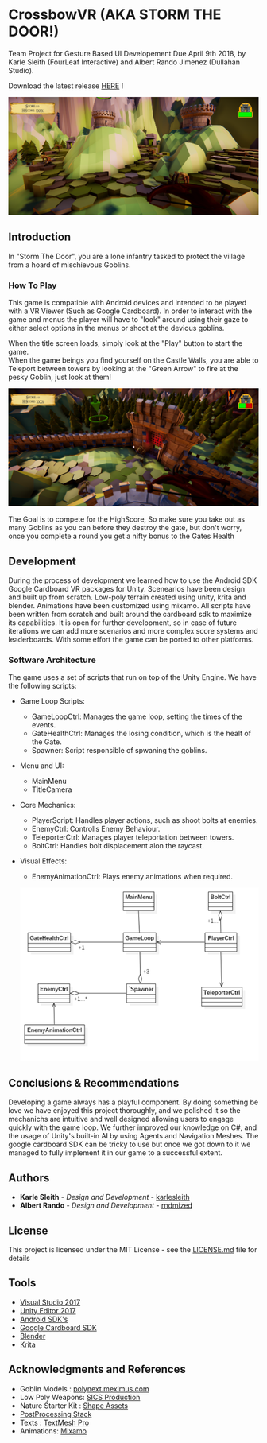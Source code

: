 # CrossbowVR (AKA STORM THE DOOR!)
Team Project for Gesture Based UI Developement Due April 9th 2018,  by Karle Sleith (FourLeaf Interactive) and Albert Rando Jimenez (Dullahan Studio).

Download the latest release [HERE](https://github.com/karlesleith/CrossbowVR/blob/master/releases/CrossbowVR%201.0.0.apk) !

![Screenshot](https://github.com/karlesleith/CrossbowVR/blob/master/ReadMeImages/ScreenShot1.PNG)

## Introduction 
In "Storm The Door", you are a lone infantry tasked to protect the village from a hoard of mischievous Goblins.

### How To Play
This game is compatible with Android devices and intended to be played with a VR Viewer (Such as Google Cardboard). In order to interact with the game and menus the player will have to "look" around using their gaze to either select options in the menus or shoot at the devious goblins.

When the title screen loads, simply look at the "Play" button to start the game.
<br/>
When the game beings you find yourself on the Castle Walls, you are able to Teleport between towers by looking at the "Green Arrow" to fire at the pesky Goblin, just look at them!

![Screenshot](https://github.com/karlesleith/CrossbowVR/blob/master/ReadMeImages/ScreenShot2.PNG)

The Goal is to compete for the HighScore, So make sure you take out as many Goblins as you can before they destroy the gate, but don't worry, once you complete a round you get a nifty bonus to the Gates Health


## Development
During the process of development we learned how to use the Android SDK Google Cardboard VR packages for Unity. Scenearios have been design and built up from scratch. Low-poly terrain created using unity, krita and blender. Animations have been customized using mixamo. All scripts have been written from scratch and built around the cardboard sdk to maximize its capabilities. It is open for further development, so in case of future iterations we can add more scenarios and more complex score systems and leaderboards. With some effort the game can be ported to other platforms.

### Software Architecture

The game uses a set of scripts that run on top of the Unity Engine. We have the following scripts:
* Game Loop Scripts:
    * GameLoopCtrl: Manages the game loop, setting the times of the events.
    * GateHealthCtrl: Manages the losing condition, which is the healt of the Gate.
    * Spawner: Script responsible of spwaning the goblins.
* Menu and UI:
    * MainMenu
    * TitleCamera
* Core Mechanics:
    * PlayerScript: Handles player actions, such as shoot bolts at enemies.
    * EnemyCtrl: Controlls Enemy Behaviour.
    * TeleporterCtrl: Manages player teleportation between towers.
    * BoltCtrl: Handles bolt displacement alon the raycast.
* Visual Effects:
    * EnemyAnimationCtrl: Plays enemy animations when required.

    ![diagram](https://github.com/karlesleith/CrossbowVR/blob/master/ReadMeImages/UmlDiagram.png)


## Conclusions & Recommendations

Developing a game always has a playful component. By doing something be love we have enjoyed this project thoroughly, and we polished it so the mechanichs are intuitive and well designed allowing users to engage quickly with the game loop. We further improved our knowledge on C#, and the usage of Unity's built-in AI by using Agents and Navigation Meshes. The google cardboard SDK can be tricky to use but once we got down to it we managed to fully implement it in our game to a successful extent. 


## Authors

* **Karle Sleith** - *Design and Development* - [karlesleith](https://github.com/karlesleith)
* **Albert Rando** - *Design and Development* - [rndmized](https://github.com/rndmized)

## License

This project is licensed under the MIT License - see the [LICENSE.md](https://github.com/karlesleith/CrossbowVR/blob/master/LICENSE) file for details

## Tools

* [Visual Studio 2017](https://www.visualstudio.com/downloads/)
* [Unity Editor 2017](https://unity3d.com/unity/editor)
* [Android SDK's](https://developer.android.com/studio/index.html)
* [Google Cardboard SDK](https://vr.google.com/cardboard/)
* [Blender](https://www.blender.org/)
* [Krita](https://krita.org/en/)

## Acknowledgments and References

* Goblin Models : [polynext.meximus.com](http://polynext.meximus.com/)
* Low Poly Weapons: [SICS Production](https://www.facebook.com/SICSproduction/)
* Nature Starter Kit : [Shape Assets](https://www.assetstore.unity3d.com/en/#!/publisher/3292)
* [PostProcessing Stack](https://assetstore.unity.com/packages/essentials/post-processing-stack-83912)
* Texts : [TextMesh Pro](https://assetstore.unity.com/packages/essentials/beta-projects/textmesh-pro-84126)
* Animations: [Mixamo](https://www.mixamo.com/)
